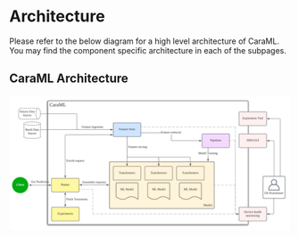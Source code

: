 # Architecture

Please refer to the below diagram for a high level architecture of CaraML. You may find the component specific architecture in each of the subpages.&#x20;

## CaraML Architecture

![](<../../.gitbook/assets/MLP site diagram - Existing Gen name.png>)



